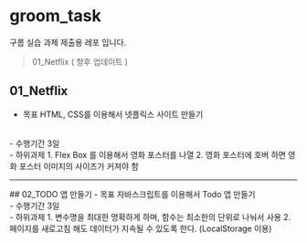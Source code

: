 # groom_task
구름 실습 과제 제출용 레포 입니다.
> 01_Netflix
> ( 향후 업데이트 )

## 01_Netflix
- 목표
HTML, CSS를 이용해서 넷플릭스 사이트 만들기  
<br>
- 수행기간
3일
<br>
- 하위과제
    1. Flex Box 를 이용해서 영화 포스터를 나열
    2. 영화 포스터에 호버 하면 영화 포스터 이미지의 사이즈가 커져야 함

<hr>
## 02_TODO 앱 만들기
- 목표
자바스크립트를 이용해서 Todo 앱 만들기
<br>
- 수행기간
3일
<br>
- 하위과제
    1. 변수명을 최대한 명확하게 하며, 함수는 최소한의 단위로 나눠서 사용
    2. 페이지를 새로고침 해도 데이터가 지속될 수 있도록 한다. (LocalStorage 이용)


